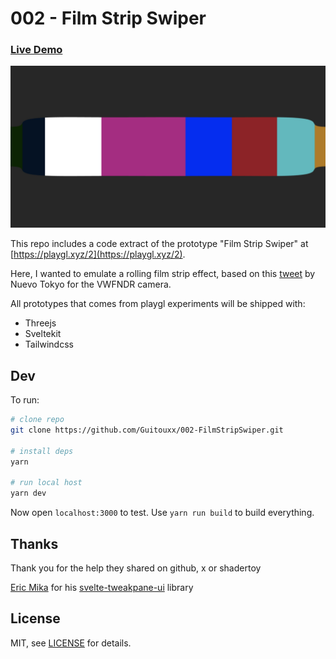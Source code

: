 # 002 - Film Strip Swiper

### [Live Demo](https://playgl-002-film-strip-swiper.netlify.app)

![Demo Screenshot](https://github.com/Guitouxx/002-FilmStripSwiper/blob/main/static/screenshot.jpg?raw=true)

This repo includes a code extract of the prototype "Film Strip Swiper" at [https://playgl.xyz/2](https://playgl.xyz/2).

Here, I wanted to emulate a rolling film strip effect, based on this [tweet](https://x.com/nuevo_tokyo/status/1709450289164816677) by Nuevo Tokyo for the VWFNDR camera.

All prototypes that comes from playgl experiments will be shipped with:
- Threejs  
- Sveltekit  
- Tailwindcss

## Dev


To run:

```sh
# clone repo
git clone https://github.com/Guitouxx/002-FilmStripSwiper.git

# install deps
yarn

# run local host
yarn dev
```

Now open `localhost:3000` to test. Use `yarn run build` to build everything.

## Thanks

Thank you for the help they shared on github, x or shadertoy 

[Eric Mika](https://github.com/kitschpatrol) for his [svelte-tweakpane-ui](https://github.com/kitschpatrol/svelte-tweakpane-ui) library


## License

MIT, see [LICENSE](https://github.com/Guitouxx/002-FilmStripSwiper/blob/main/LICENSE) for details.
